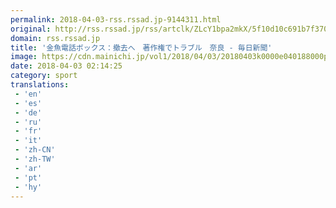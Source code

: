 ```yaml
---
permalink: 2018-04-03-rss.rssad.jp-9144311.html
original: http://rss.rssad.jp/rss/artclk/ZLcY1bpa2mkX/5f10d10c691b7f37092e345c1ea597ba?ul=3STN5erkNA.S5uAPf50WYCJQEVBaMdl9SSQEvhPzB2JPiJtc3X05S1VoRdRzkr2YdUnHo7SX7CT4lbCcEsmvTdnJ7fgT
domain: rss.rssad.jp
title: '金魚電話ボックス：撤去へ　著作権でトラブル　奈良 - 毎日新聞'
image: https://cdn.mainichi.jp/vol1/2018/04/03/20180403k0000e040188000p/9.jpg?1
date: 2018-04-03 02:14:25
category: sport
translations: 
 - 'en'
 - 'es'
 - 'de'
 - 'ru'
 - 'fr'
 - 'it'
 - 'zh-CN'
 - 'zh-TW'
 - 'ar'
 - 'pt'
 - 'hy'
---
```


